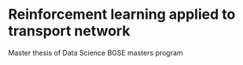 # Reinforcement learning applied to transport network

Master thesis of Data Science BGSE masters program
